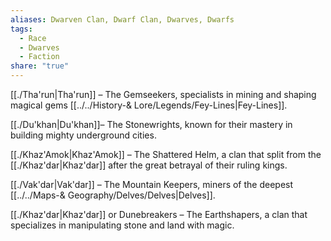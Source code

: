 ```yaml
---
aliases: Dwarven Clan, Dwarf Clan, Dwarves, Dwarfs
tags:
  - Race
  - Dwarves
  - Faction
share: "true"
---
```


[[./Tha'run|Tha'run]] – The Gemseekers, specialists in mining and shaping magical gems [[../../History-& Lore/Legends/Fey-Lines|Fey-Lines]].

[[./Du'khan|Du'khan]]– The Stonewrights, known for their mastery in building mighty underground cities.

[[./Khaz'Amok|Khaz'Amok]] – The Shattered Helm, a clan that split from the [[./Khaz'dar|Khaz'dar]] after the great betrayal of their ruling kings.

[[./Vak'dar|Vak'dar]] – The Mountain Keepers, miners of the deepest [[../../Maps-& Geography/Delves/Delves|Delves]]. 

[[./Khaz'dar|Khaz'dar]] or Dunebreakers – The Earthshapers, a clan that specializes in manipulating stone and land with magic.


